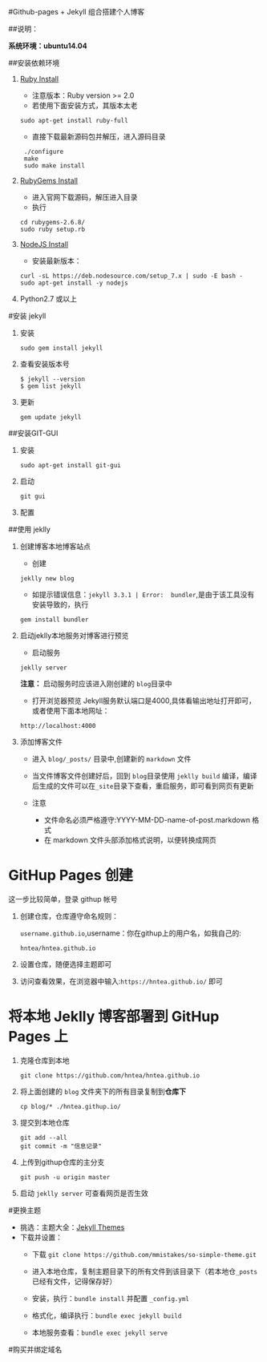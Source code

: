 #Github-pages + Jekyll 组合搭建个人博客

##说明：

**系统环境：ubuntu14.04**

##安装依赖环境

1. [Ruby Install](https://www.ruby-lang.org/en/documentation/installation/#apt)
	
	-	注意版本：Ruby version >= 2.0
	-	若使用下面安装方式，其版本太老
	```
	sudo apt-get install ruby-full
	```
	-	直接下载最新源码包并解压，进入源码目录
	```
	 ./configure
	 make
	 sudo make install
	```

2. [RubyGems Install](https://rubygems.org/pages/download)

	- 	进入官网下载源码，解压进入目录
	- 	执行
	```
	cd rubygems-2.6.8/
	sudo ruby setup.rb
	```

3. [NodeJS Install](https://nodejs.org/en/download/package-manager/#debian-and-ubuntu-based-linux-distributions)
	
	-	安装最新版本：
	```
	curl -sL https://deb.nodesource.com/setup_7.x | sudo -E bash -
	sudo apt-get install -y nodejs
	```
	
4. Python2.7 或以上

#安装 jekyll
1. 安装

	```
	sudo gem install jekyll
	```
2. 查看安装版本号

	```
	$ jekyll --version
	$ gem list jekyll
	```
3. 更新
	```
	gem update jekyll
	```
	


##安装GIT-GUI

1. 安装

	```
	sudo apt-get install git-gui
	```
2. 启动

	```
	git gui
	```
3. 配置


##使用 jeklly
1. 创建博客本地博客站点

	-	创建
	```
	jeklly new blog	
	```

	-	如提示错误信息：`jekyll 3.3.1 | Error:  bundler`,是由于该工具没有安装导致的，执行
	```
	gem install bundler
	```

2. 启动jeklly本地服务对博客进行预览

	-	启动服务
	```
	jeklly server
	```
	**注意：** 启动服务时应该进入刚创建的 `blog`目录中

	-	打开浏览器预览 Jekyll服务默认端口是4000,具体看输出地址打开即可，或者使用下面本地网址：
	```
	http://localhost:4000
	```
3. 添加博客文件

	-	进入 `blog/_posts/` 目录中,创建新的 	`markdown` 文件

	-	当文件博客文件创建好后，回到 `blog`目录使用 `jeklly build` 编译，编译后生成的文件可以在`_site`目录下查看，重启服务，即可看到网页有更新
	-	注意

		-	文件命名必须严格遵守:YYYY-MM-DD-name-of-post.markdown 格式
		-	在 markdown 文件头部添加格式说明，以便转换成网页


# GitHup Pages 创建

这一步比较简单，登录 githup 帐号

1. 创建仓库，仓库遵守命名规则：

	`username.github.io`,username：你在githup上的用户名，如我自己的:	
	```
	hntea/hntea.github.io
	```

2. 设置仓库，随便选择主题即可
3. 访问查看效果，在浏览器中输入:`https://hntea.github.io/` 即可


# 将本地 Jeklly 博客部署到 GitHup Pages 上

1. 克隆仓库到本地
	```
	git clone https://github.com/hntea/hntea.github.io
	```

2. 将上面创建的 `blog` 文件夹下的所有目录复制到**仓库下**
	```
	cp blog/* ./hntea.githup.io/
	```

3. 提交到本地仓库

	```
	git add --all
	git commit -m "信息记录"
	```
4. 上传到githup仓库的主分支

	```
	git push -u origin master
	```
5. 启动 `jeklly server` 可查看网页是否生效

#更换主题

-	挑选：主题大全：[Jekyll Themes](https://jekyllthemes.io/)	
-	下载并设置：
	-	下载 `git clone https://github.com/mmistakes/so-simple-theme.git`

	-	进入本地仓库，复制主题目录下的所有文件到该目录下（若本地仓`_posts`已经有文件，记得保存好）

	-	安装，执行：`bundle install` 并配置 `_config.yml`
	-	格式化，编译执行：`bundle exec jekyll build`

	-	本地服务查看：`bundle exec jekyll serve`


#购买并绑定域名


